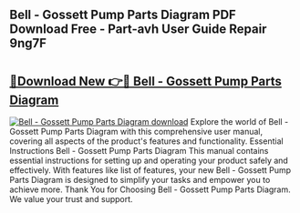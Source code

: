 ## Bell - Gossett Pump Parts Diagram PDF Download Free - Part-avh User Guide Repair 9ng7F

# <h2><a href="http://dfkgf9.blite.top/?on=Bell+-+Gossett+Pump+Parts+Diagram">🔗Download New 👉🔴 Bell - Gossett Pump Parts Diagram</a></h2>

[![Bell - Gossett Pump Parts Diagram download](https://i.imgur.com/lujVjoI.png)](http://dfkgf9.blite.top/?on=Bell+-+Gossett+Pump+Parts+Diagram)
Explore the world of Bell - Gossett Pump Parts Diagram with this comprehensive user manual, covering all aspects of the product's features and functionality. Essential Instructions Bell - Gossett Pump Parts Diagram This manual contains essential instructions for setting up and operating your product safely and effectively. With features like list of features, your new Bell - Gossett Pump Parts Diagram is designed to simplify your tasks and empower you to achieve more. Thank You for Choosing Bell - Gossett Pump Parts Diagram. We value your trust and support.
